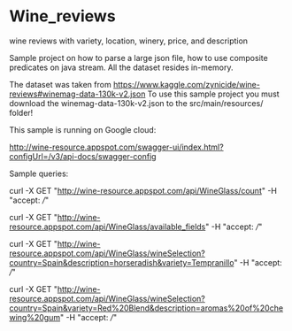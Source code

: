 # Wine_reviews
wine reviews with variety, location, winery, price, and description

Sample project on how to parse a large json file, 
how to use composite predicates on java stream.
All the dataset resides in-memory.

The dataset was taken from https://www.kaggle.com/zynicide/wine-reviews#winemag-data-130k-v2.json
To use this sample project you must download the winemag-data-130k-v2.json to the src/main/resources/ folder!

This sample is running on Google cloud:

http://wine-resource.appspot.com/swagger-ui/index.html?configUrl=/v3/api-docs/swagger-config

Sample queries:

curl -X GET "http://wine-resource.appspot.com/api/WineGlass/count" -H "accept: */*"

curl -X GET "http://wine-resource.appspot.com/api/WineGlass/available_fields" -H "accept: */*"

curl -X GET "http://wine-resource.appspot.com/api/WineGlass/wineSelection?country=Spain&description=horseradish&variety=Tempranillo" -H "accept: */*"

curl -X GET "http://wine-resource.appspot.com/api/WineGlass/wineSelection?country=Spain&variety=Red%20Blend&description=aromas%20of%20chewing%20gum" -H "accept: */*"


